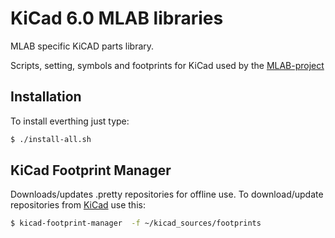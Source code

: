 KiCad 6.0 MLAB libraries
==========

MLAB specific KiCAD parts library.


Scripts, setting, symbols and footprints for KiCad used by the [MLAB-project](http://mlab.cz)

Installation
------------
To install everthing just type:
```sh
$ ./install-all.sh
```

KiCad Footprint Manager
-----------------------
Downloads/updates .pretty repositories for offline use.
To download/update repositories from [KiCad](https://github.com/KiCad) use this:

```sh
$ kicad-footprint-manager  -f ~/kicad_sources/footprints
```
